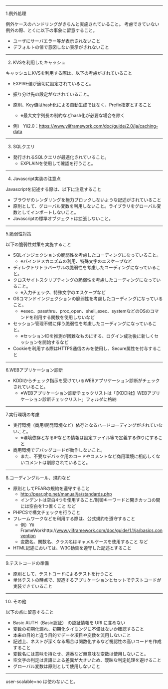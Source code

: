 ----
1.例外処理

例外ケースのハンドリングがきちんと実施されていること。
考慮できていない例外の際、とくに以下の事象に留意すること。
- ユーザにサーバエラー等が表示されないこと
- デフォルトの値で意図しない表示がされないこと

----

2. KVSを利用したキャッシュ

キャッシュにKVSを利用する際は、以下の考慮がされていること

- EXPIRE値が適切に設定されていること。
- 振り分け先の設定がなされていること。
- 原則、Key値はhash化による自動生成ではなく、Prefix指定とすること
  - ※最大文字列長の制約などhash化が必要な場合を除く

- 例） Yii2.0：https://www.yiiframework.com/doc/guide/2.0/ja/caching-data

----

3. SQLクエリ

- 発行されるSQLクエリが最適化されていること。
  - EXPLAINを使用して確認を行うこと。
  
----

4. Javascript実装の注意点

Javascriptを記述する際は、以下に注意すること

- ブラウザのレンダリングを極力ブロックしないような記述がされていること
- 原則として、グローバル変数を利用しないこと。ライブラリをグローバル変数としてインポートしないこと。
- Javascriptの標準オブジェクトは拡張しないこと。

----

5.脆弱性対策

以下の脆弱性対策を実施すること

- SQLインジェクションの脆弱性を考慮したコーディングになっていること。
  - ※バインドメカニズムの利用、特殊文字のエスケープなど
- ディレクトリトラバーサルの脆弱性を考慮したコーディングになっていること。
- クロスサイトスクリプティングの脆弱性を考慮したコーディングになっていること。
  - ※入力チェック、特殊文字のエスケープなど
- OSコマンドインジェクションの脆弱性を考慮したコーディングになっていること。
  - ※exec、passthru、proc_open、shell_exec、systemなどのOSのコマンドを利用する関数を使用しないなど
- セッション管理不備に伴う脆弱性を考慮したコーディングになっていること。
  - ※セッションIDを推測が困難なものにする、ログイン成功後に新しくセッションを開始するなど
- Cookieを利用する際はHTTPS通信のみを使用し、Secure属性を付与すること

----

6.WEBアプリケーション診断

- KDDIからチェック指示を受けているWEBアプリケーション診断がチェックされていること。
  - ※WEBアプリケーション診断チェックリストは「【KDDI社】WEBアプリケーション診断チェックリスト」フォルダに格納

----

7.実行環境の考慮

- 実行環境（商用/開発環境など）依存となるハードコーディングがされていないこと。
  - ※環境依存となるIPなどの情報は設定ファイル等で定義する作りにすること
- 商用環境でデバッグコードが動作しないこと。
  - また、不要なデバック用のコードやコメントなど商用環境に相応しくないコメントは削除されていること。

----

8.コーディングルール、規約など

- 原則としてPEARの規約を遵守すること
  - http://pear.php.net/manual/ja/standards.php
  - インデントは空白4つを使用すること/制御キーワードと開きカッコの間には空白を1つ置くこと など
- PHPCSで構文チェックを行うこと
- フレームワークなどを利用する際は、公式規約を遵守すること
  - 例）Yii FrameWorkhttp://www.yiiframework.com/doc/guide/1.1/ja/basics.convention
  - 変数名、関数名、クラス名はキャメルケースを使用すること など
- HTML記述においては、W3C勧告を遵守した記述とすること

----

9.テストコードの準備

- 原則として、テストコードによるテストを行うこと
- 単体テストの時点で、製造するアプリケーションとセットでテストコードが実装できていること

----

10. その他

以下の点に留意すること

- Basic AUTH（Basic認証） の認証情報を URI に含めない
- 変数の初期化漏れ、初期化タイミングに不備はないか確認すること
- 本来の目的と違う目的でデータ項目や変数を流用しないこと
- 記述上、ネストが深くなる場合は関数化するなど視認性の高いコードを作成すること
- 変数名には意味を持たせ、連番など無意味な変数は使用しないこと。
- 空文字の判定は言語による差異が大きいため、曖昧な判定処理を避けること
- グローバル変数は原則として使用しないこと

----

user-scalable=no は使わないこと。










